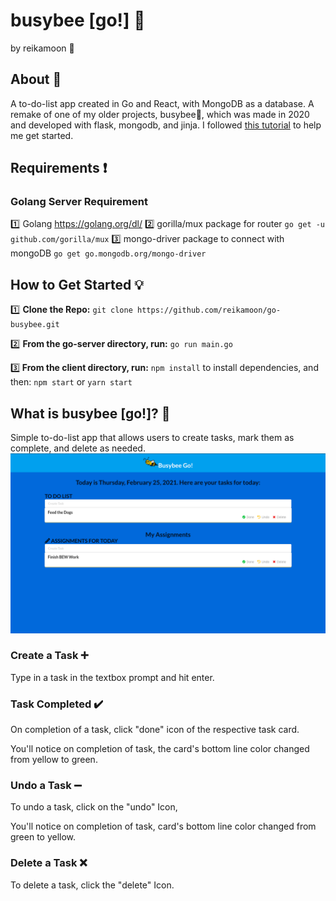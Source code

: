 # busybee [go!] :bee:
by reikamoon :ribbon:

## About :bee:
A to-do-list app created in Go and React, with MongoDB as a database. A remake of one of my older projects, busybee:bee:, which was made in 2020 and developed with flask, mongodb, and jinja.
I followed [this tutorial](https://levelup.gitconnected.com/build-a-todo-app-in-golang-mongodb-and-react-e1357b4690a6) to help me get started.


## Requirements :heavy_exclamation_mark:

### Golang Server Requirement

:one: Golang https://golang.org/dl/
:two: gorilla/mux package for router `go get -u github.com/gorilla/mux`
:three: mongo-driver package to connect with mongoDB `go get go.mongodb.org/mongo-driver`

## How to Get Started :bulb:
:one: <b>Clone the Repo:</b>
`git clone https://github.com/reikamoon/go-busybee.git`

:two: <b> From the go-server directory, run:</b>
`go run main.go`

:three:<b> From the client directory, run:</b>
`npm install` to install dependencies, and then:
`npm start` or `yarn start`

## What is busybee [go!]? :thinking:
Simple to-do-list app that allows users to create tasks, mark them as complete, and delete as needed.
<img src="img/busybee.png">

### Create a Task :heavy_plus_sign:

Type in a task in the textbox prompt and hit enter.


### Task Completed :heavy_check_mark:

On completion of a task, click "done" icon of the respective task card.

You'll notice on completion of task, the card's bottom line color changed from yellow to green.

### Undo a Task :heavy_minus_sign:

To undo a task, click on the "undo" Icon,

You'll notice on completion of task, card's bottom line color changed from green to yellow.

### Delete a Task :x:

To delete a task, click the "delete" Icon.

